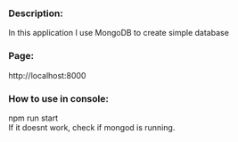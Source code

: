 ### Description:
In this application I use MongoDB to create simple database

### Page:
http://localhost:8000

### How to use in console:
npm run start  <br />
If it doesnt work, check if mongod is running.